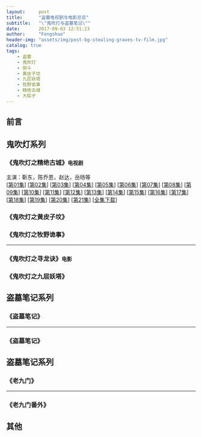 ```yaml
---
layout:     post
title:      "盗墓电视剧与电影总览"
subtitle:   "\"鬼吹灯与盗墓笔记\""
date:       2017-09-03 12:51:23
author:     "Fengshao"
header-img: "assets/img/post-bg-stealing-graves-tv-film.jpg"
catalog: true
tags:
    - 盗墓
    - 鬼吹灯
    - 倒斗
    - 黄皮子坟
    - 九层妖塔
    - 牧野诡事
    - 精绝古城
    - 大粽子  
---
```



## 前言





## 鬼吹灯系列

### 《鬼吹灯之精绝古城》<small>电视剧</small>  
主演：靳东，陈乔恩，赵达，岳旸等  
[[第01集](thunder://QUFmdHA6Ly9nOmdAdHYuZGwxMjM0LmNvbToyMTIxLyVFOSVBQyVCQyVFNSU5MCVCOSVFNyU4MSVBRiVFNCVCOSU4QiVFNyVCMiVCRSVFNyVCQiU5RCVFNSU4RiVBNCVFNSU5RiU4RTAxJUU0JUJGJUFFJUU2JUFEJUEzLm1wNFpa)]  [[第02集](thunder://QUFmdHA6Ly9nOmdAdHYuZGwxMjM0LmNvbToyMTIxLyVFOSVBQyVCQyVFNSU5MCVCOSVFNyU4MSVBRiVFNCVCOSU4QiVFNyVCMiVCRSVFNyVCQiU5RCVFNSU4RiVBNCVFNSU5RiU4RTAyJUU0JUJGJUFFJUU2JUFEJUEzLm1wNFpa)]  [[第03集](thunder://QUFmdHA6Ly9nOmdAdHYuZGwxMjM0LmNvbToyMTIxLyVFOSVBQyVCQyVFNSU5MCVCOSVFNyU4MSVBRiVFNCVCOSU4QiVFNyVCMiVCRSVFNyVCQiU5RCVFNSU4RiVBNCVFNSU5RiU4RTAzJUU0JUJGJUFFJUU2JUFEJUEzLm1wNFpa)]  [[第04集](ed2k://|file|%E9%AC%BC%E5%90%B9%E7%81%AF%E4%B9%8B%E7%B2%BE%E7%BB%9D%E5%8F%A4%E5%9F%8E.%E7%AC%AC04%E9%9B%86.Candle.in.the.Tomb.2016.EP04.HD1080P.X264.AAC-882FX.mkv|689819314|77bbd74df07a0713be60aff2332b4138|h=etvylelwws34oedg4lpdyu23cx4txqq5|/)]  [[第05集](ed2k://|file|%E9%AC%BC%E5%90%B9%E7%81%AF%E4%B9%8B%E7%B2%BE%E7%BB%9D%E5%8F%A4%E5%9F%8E.%E7%AC%AC05%E9%9B%86.Candle.in.the.Tomb.2016.EP05.HD1080P.X264.AAC-882FX.mkv|796155540|d4ec9ab7f2230fd3089c1efaaf0ba0c4|h=en5kw5hdk362vnp75lfolkbp3az4i6y7|/)]  [[第06集](ed2k://|file|%E9%AC%BC%E5%90%B9%E7%81%AF%E4%B9%8B%E7%B2%BE%E7%BB%9D%E5%8F%A4%E5%9F%8E.%E7%AC%AC06%E9%9B%86.Candle.in.the.Tomb.2016.EP06.HD1080P.X264.AAC-882FX.mkv|727170055|3810aaddaea8d0078b2835a0aff26e5e|h=uzigmgvooqmstmghzpqklxxgscatja6p|/)]  [[第07集](thunder://QUFmdHA6Ly9nOmdAdHYuZGwxMjM0LmNvbToyMTIxLyVFOSVBQyVCQyVFNSU5MCVCOSVFNyU4MSVBRiVFNCVCOSU4QiVFNyVCMiVCRSVFNyVCQiU5RCVFNSU4RiVBNCVFNSU5RiU4RTA3JUU0JUJGJUFFJUU2JUFEJUEzLm1rdlpa)]  [[第08集](ed2k://|file|%E9%AC%BC%E5%90%B9%E7%81%AF%E4%B9%8B%E7%B2%BE%E7%BB%9D%E5%8F%A4%E5%9F%8E.%E7%AC%AC08%E9%9B%86.Candle.in.the.Tomb.2016.EP08.HD1080P.X264.AAC-882FX.mkv|787179415|39ccc582e6bce246a7309c7821b29e18|h=56yyr4vjuomdonmgrgdqs24c7mt32jjd|/)]  [[第09集](thunder://QUFmdHA6Ly9nOmdAdHYuZGwxMjM0LmNvbToyMTIxLyVFOSVBQyVCQyVFNSU5MCVCOSVFNyU4MSVBRiVFNCVCOSU4QiVFNyVCMiVCRSVFNyVCQiU5RCVFNSU4RiVBNCVFNSU5RiU4RTA5JUU0JUJGJUFFJUU2JUFEJUEzLm1rdlpa)]  [[第10集](thunder://QUFmdHA6Ly9nOmdAdHYuZGwxMjM0LmNvbToyMTIxLyVFOSVBQyVCQyVFNSU5MCVCOSVFNyU4MSVBRiVFNCVCOSU4QiVFNyVCMiVCRSVFNyVCQiU5RCVFNSU4RiVBNCVFNSU5RiU4RTEwLm1wNFpa)]  [[第11集](thunder://QUFmdHA6Ly9nOmdAdHYuZGwxMjM0LmNvbToyMTIxLyVFOSVBQyVCQyVFNSU5MCVCOSVFNyU4MSVBRiVFNCVCOSU4QiVFNyVCMiVCRSVFNyVCQiU5RCVFNSU4RiVBNCVFNSU5RiU4RTExLm1wNFpa)]  [[第12集](thunder://QUFmdHA6Ly9nOmdAdHYuZGwxMjM0LmNvbToyMTIxLyVFOSVBQyVCQyVFNSU5MCVCOSVFNyU4MSVBRiVFNCVCOSU4QiVFNyVCMiVCRSVFNyVCQiU5RCVFNSU4RiVBNCVFNSU5RiU4RTEyLm1wNFpa)]  [[第13集](thunder://QUFmdHA6Ly9nOmdAdHYuZGwxMjM0LmNvbToyMTIxLyVFOSVBQyVCQyVFNSU5MCVCOSVFNyU4MSVBRiVFNCVCOSU4QiVFNyVCMiVCRSVFNyVCQiU5RCVFNSU4RiVBNCVFNSU5RiU4RTEzLm1wNFpa)]  [[第14集](thunder://QUFmdHA6Ly9nOmdAdHYuZGwxMjM0LmNvbToyMTIxLyVFOSVBQyVCQyVFNSU5MCVCOSVFNyU4MSVBRiVFNCVCOSU4QiVFNyVCMiVCRSVFNyVCQiU5RCVFNSU4RiVBNCVFNSU5RiU4RTE0Lm1wNFpa)] 
 [[第15集](thunder://QUFmdHA6Ly9nOmdAdHYuZGwxMjM0LmNvbToyMTIxLyVFOSVBQyVCQyVFNSU5MCVCOSVFNyU4MSVBRiVFNCVCOSU4QiVFNyVCMiVCRSVFNyVCQiU5RCVFNSU4RiVBNCVFNSU5RiU4RTE1Lm1wNFpa)]  [[第16集](thunder://QUFmdHA6Ly9nOmdAdHYuZGwxMjM0LmNvbToyMTIxLyVFOSVBQyVCQyVFNSU5MCVCOSVFNyU4MSVBRiVFNCVCOSU4QiVFNyVCMiVCRSVFNyVCQiU5RCVFNSU4RiVBNCVFNSU5RiU4RTE2Lm1wNFpa)]  [[第17集](thunder://QUFmdHA6Ly9nOmdAdHYuZGwxMjM0LmNvbToyMTIxLyVFOSVBQyVCQyVFNSU5MCVCOSVFNyU4MSVBRiVFNCVCOSU4QiVFNyVCMiVCRSVFNyVCQiU5RCVFNSU4RiVBNCVFNSU5RiU4RTE3Lm1wNFpa)]  [[第18集](thunder://QUFmdHA6Ly9nOmdAdHYuZGwxMjM0LmNvbToyMTIxLyVFOSVBQyVCQyVFNSU5MCVCOSVFNyU4MSVBRiVFNCVCOSU4QiVFNyVCMiVCRSVFNyVCQiU5RCVFNSU4RiVBNCVFNSU5RiU4RTE4Lm1wNFpa)]  [[第19集](thunder://QUFmdHA6Ly9nOmdAdHYuZGwxMjM0LmNvbToyMTIxLyVFOSVBQyVCQyVFNSU5MCVCOSVFNyU4MSVBRiVFNCVCOSU4QiVFNyVCMiVCRSVFNyVCQiU5RCVFNSU4RiVBNCVFNSU5RiU4RTE5Lm1wNFpa)]  [[第20集](ed2k://|file|%E9%AC%BC%E5%90%B9%E7%81%AF%E4%B9%8B%E7%B2%BE%E7%BB%9D%E5%8F%A4%E5%9F%8E.%E7%AC%AC20%E9%9B%86.Candle.in.the.Tomb.2016.EP20.HD1080P.X264.AAC-882FX.mkv|620068906|5965dfd61e503a058b38a18b2ade2ca5|h=khdevpc37ydbmnpzvve4ojc3di5c6xbn|/)]  [[第21集](ed2k://|file|%E9%AC%BC%E5%90%B9%E7%81%AF%E4%B9%8B%E7%B2%BE%E7%BB%9D%E5%8F%A4%E5%9F%8E.%E7%AC%AC20%E9%9B%86.Candle.in.the.Tomb.2016.EP20.HD1080P.X264.AAC-882FX.mkv|620068906|5965dfd61e503a058b38a18b2ade2ca5|h=khdevpc37ydbmnpzvve4ojc3di5c6xbn|/)]  [[全集下载](http://xz.66vod.net:889/2016/Candle.in.The.Tomb.EP01-21.2016.1080p.WEB-DL.x264.AAC-HQC.torrent)]

### 《鬼吹灯之黄皮子坟》 


### 《鬼吹灯之牧野诡事》

---

### 《鬼吹灯之寻龙诀》<small>电影</small> 

### 《鬼吹灯之九层妖塔》 


## 盗墓笔记系列


### 《盗墓笔记》
---


### 《盗墓笔记》


## 盗墓笔记系列


### 《老九门》
---


### 《老九门番外》

## 其他


 




